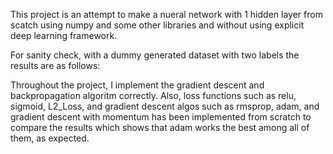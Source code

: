 This project is an attempt to make a nueral network with 1 hidden layer from scatch using numpy and some other libraries and without using explicit deep learning framework. 

For sanity check, with a dummy generated dataset with two labels the results are as follows: 




Throughout the project, I implement the gradient descent and backpropagation algoritm correctly. Also, loss functions such as  relu, sigmoid, L2_Loss, and gradient descent algos such as rmsprop, adam, and gradient descent with momentum has been implemented from scratch to compare the results which shows that adam works the best among all of them, as expected. 


